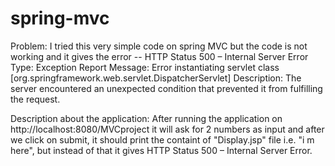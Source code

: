 # spring-mvc

Problem: I tried this very simple code on spring MVC but the code is not working and it gives the error --
          HTTP Status 500 – Internal Server Error
          Type: Exception Report
          Message: Error instantiating servlet class [org.springframework.web.servlet.DispatcherServlet]
          Description: The server encountered an unexpected condition that prevented it from fulfilling the request.
        
Description about the application: After running the application on http://localhost:8080/MVCproject it will ask for 2 numbers as input and after we click on submit,
                            it should print the containt of "Display.jsp" file i.e. "i m here", but instead of that it gives HTTP Status 500 – Internal Server Error.
